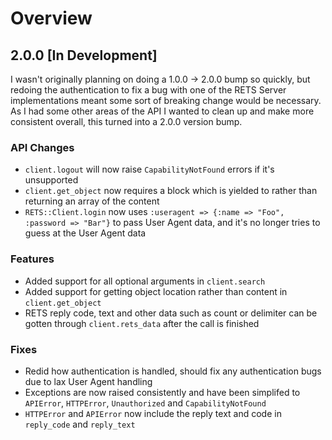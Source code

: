 # Overview

## 2.0.0 \[In Development\]

I wasn't originally planning on doing a 1.0.0 -> 2.0.0 bump so quickly, but redoing the authentication to fix a bug with one of the RETS Server implementations meant some sort of breaking change would be necessary. As I had some other areas of the API I wanted to clean up and make more consistent overall, this turned into a 2.0.0 version bump.

### API Changes
  * `client.logout` will now raise `CapabilityNotFound` errors if it's unsupported
  * `client.get_object` now requires a block which is yielded to rather than returning an array of the content
  * `RETS::Client.login` now uses `:useragent => {:name => "Foo", :password => "Bar"}` to pass User Agent data, and it's no longer tries to guess at the User Agent data

### Features
  * Added support for all optional arguments in `client.search`
  * Added support for getting object location rather than content in `client.get_object`
  * RETS reply code, text and other data such as count or delimiter can be gotten through `client.rets_data` after the call is finished

### Fixes
  * Redid how authentication is handled, should fix any authentication bugs due to lax User Agent handling
  * Exceptions are now raised consistently and have been simplifed to `APIError`, `HTTPError`, `Unauthorized` and `CapabilityNotFound`
  * `HTTPError` and `APIError` now include the reply text and code in `reply_code` and `reply_text`